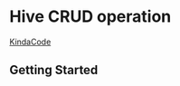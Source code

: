 # Hive CRUD operation

[KindaCode](https://www.kindacode.com/article/flutter-hive-database/)

## Getting Started
